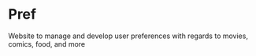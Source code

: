 Pref
====

Website to manage and develop user preferences with regards to movies, comics, food, and more